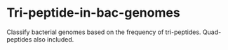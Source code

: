 # Tri-peptide-in-bac-genomes

Classify bacterial genomes based on the frequency of tri-peptides. Quad-peptides also included.
